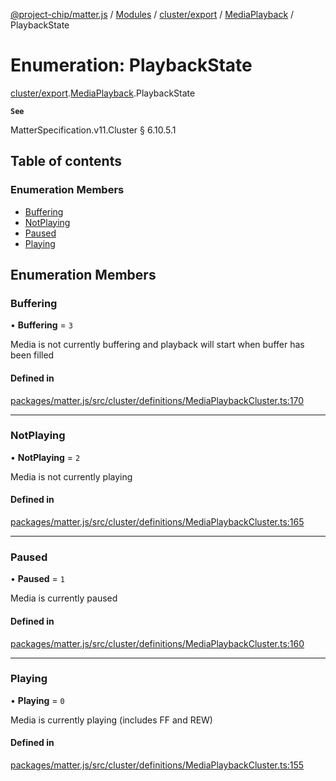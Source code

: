 [@project-chip/matter.js](../README.md) / [Modules](../modules.md) / [cluster/export](../modules/cluster_export.md) / [MediaPlayback](../modules/cluster_export.MediaPlayback.md) / PlaybackState

# Enumeration: PlaybackState

[cluster/export](../modules/cluster_export.md).[MediaPlayback](../modules/cluster_export.MediaPlayback.md).PlaybackState

**`See`**

MatterSpecification.v11.Cluster § 6.10.5.1

## Table of contents

### Enumeration Members

- [Buffering](cluster_export.MediaPlayback.PlaybackState.md#buffering)
- [NotPlaying](cluster_export.MediaPlayback.PlaybackState.md#notplaying)
- [Paused](cluster_export.MediaPlayback.PlaybackState.md#paused)
- [Playing](cluster_export.MediaPlayback.PlaybackState.md#playing)

## Enumeration Members

### Buffering

• **Buffering** = ``3``

Media is not currently buffering and playback will start when buffer has been filled

#### Defined in

[packages/matter.js/src/cluster/definitions/MediaPlaybackCluster.ts:170](https://github.com/project-chip/matter.js/blob/558e12c94a201592c28c7bc0743705360b3e5ca6/packages/matter.js/src/cluster/definitions/MediaPlaybackCluster.ts#L170)

___

### NotPlaying

• **NotPlaying** = ``2``

Media is not currently playing

#### Defined in

[packages/matter.js/src/cluster/definitions/MediaPlaybackCluster.ts:165](https://github.com/project-chip/matter.js/blob/558e12c94a201592c28c7bc0743705360b3e5ca6/packages/matter.js/src/cluster/definitions/MediaPlaybackCluster.ts#L165)

___

### Paused

• **Paused** = ``1``

Media is currently paused

#### Defined in

[packages/matter.js/src/cluster/definitions/MediaPlaybackCluster.ts:160](https://github.com/project-chip/matter.js/blob/558e12c94a201592c28c7bc0743705360b3e5ca6/packages/matter.js/src/cluster/definitions/MediaPlaybackCluster.ts#L160)

___

### Playing

• **Playing** = ``0``

Media is currently playing (includes FF and REW)

#### Defined in

[packages/matter.js/src/cluster/definitions/MediaPlaybackCluster.ts:155](https://github.com/project-chip/matter.js/blob/558e12c94a201592c28c7bc0743705360b3e5ca6/packages/matter.js/src/cluster/definitions/MediaPlaybackCluster.ts#L155)

